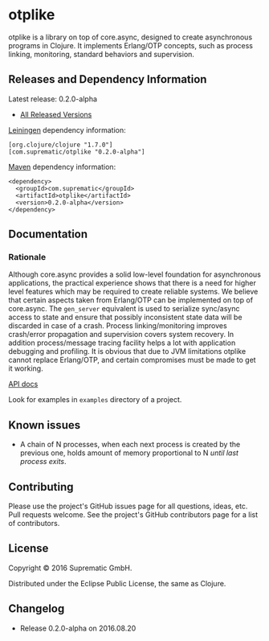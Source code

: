 # otplike

otplike is a library on top of core.async, designed to create asynchronous
programs in Clojure. It implements Erlang/OTP concepts, such as process linking,
monitoring, standard behaviors and supervision.


## Releases and Dependency Information

Latest release: 0.2.0-alpha

* [All Released Versions][1]

[Leiningen][2] dependency information:

    [org.clojure/clojure "1.7.0"]
    [com.suprematic/otplike "0.2.0-alpha"]

[Maven][3] dependency information:

    <dependency>
      <groupId>com.suprematic</groupId>
      <artifactId>otplike</artifactId>
      <version>0.2.0-alpha</version>
    </dependency>


## Documentation

### Rationale

Although core.async provides a solid low-level foundation for asynchronous
applications, the practical experience shows that there is a need for higher
level features which may be required to create reliable systems. We believe
that certain aspects taken from Erlang/OTP can be implemented on top of
core.async. The `gen_server` equivalent is used to serialize sync/async access
to state and ensure that possibly inconsistent state data will be discarded
in case of a crash. Process linking/monitoring improves crash/error propagation
and supervision covers system recovery. In addition process/message tracing
facility helps a lot with application debugging and profiling. It is obvious
that due to JVM limitations otplike cannot replace Erlang/OTP, and certain
compromises must be made to get it working.

[API docs][4]

Look for examples in `examples` directory of a project.


## Known issues

* A chain of N processes, when each next process is created by the previous one,
holds amount of memory proportional to N _until last process exits_.


## Contributing

Please use the project's GitHub issues page for all questions, ideas, etc.
Pull requests welcome. See the project's GitHub contributors page for a list of
contributors.


## License

Copyright © 2016 Suprematic GmbH.

Distributed under the Eclipse Public License, the same as Clojure.


## Changelog

* Release 0.2.0-alpha on 2016.08.20


[1]: http://search.maven.org/#search%7Cgav%7C1%7Cg%3A%22com.suprematic%22%20AND%20a%3A%22otplike%22
[2]: https://github.com/technomancy/leiningen
[3]: http://maven.apache.org/
[4]: http://suprematic.github.io/otplike/
